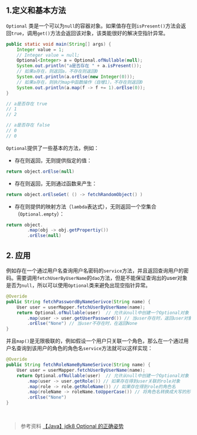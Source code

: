 ## 1.定义和基本方法

`Optional` 类是一个可以为`null`的容器对象。如果值存在则`isPresent()`方法会返回`true`，调用`get()`方法会返回该对象，该类能很好的解决空指针异常。

```java
public static void main(String[] args) {
    Integer value = 1;
    // Integer value = null;
    Optional<Integer> a = Optional.ofNullable(null);
    System.out.println("a是否存在 " + a.isPresent());
    // 如果a存在，则返回a，不存在则返回0
    System.out.println(a.orElse(new Integer(0)));
    // 如果a存在，则执行map中函数操作（自增1），不存在则返回0
    System.out.println(a.map(f -> f += 1).orElse(0));
}

// a是否存在 true
// 1
// 2

// a是否存在 false
// 0
// 0
```

`Optional`提供了一些基本的方法，例如：

- 存在则返回，无则提供指定的值：

```java
return object.orElse(null)
```

- 存在则返回，无则通过函数来产生：

```java
return object.orElseGet( () -> fetchRandomObject() )
```

- 存在则提供的映射方法（`lambda`表达式），无则返回一个空集合（`Optional.empty`）：

```java
return object.
		.map(obj -> obj.getPropertiy())
        .orElse(null)
```


## 2. 应用

例如存在一个通过用户名查询用户名密码的`service`方法，并且返回查询用户的密码。需要调用`fetchUserByUserName`的`dao`方法，但是不能保证查询出的user对象是否为`null`，所以可以使用`Optional`类来避免出现空指针异常。

```java
@Overide
public String fetchPasswordByNameSerivce(String name) {
	User user = userMapper.fetchUserByUserName(name);
    return Optional.ofNullable(user)  // 允许从null中创建一个Optional对象
    	.map(user -> user.getUserPassword()) // 当user存在时，返回user对象的password
        .orElse("None") // 当user不存在时，在返回None
}
```

并且`map()`是无限极联的，例如假设一个用户只关联一个角色，那么在一个通过用户名查询到该用户的角色的角色名`service`方法就可以这样实现：

```java
@Overide
public String fetchRoleNameByNameSerivce(String name) {
	User user = userMapper.fetchUserByUserName(name);
    return Optional.ofNullable(user)  // 允许从null中创建一个Optional对象
    	.map(user -> user.getRole()) // 如果存在得到user关联的role对象
        .map(role -> role.getRoleName()) // 如果存在得到role的角色名
        .map(roleName -> roleName.toUpperCase()) // 将角色名转换成大写的形式
        .orElse("None")
}
```

<br>

>参考资料
>[【Java】jdk8 Optional 的正确姿势](https://blog.csdn.net/hj7jay/article/details/52459334)